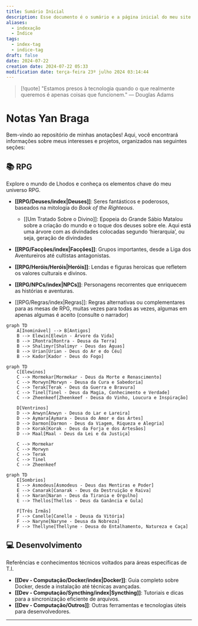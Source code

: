 ```yaml
---
title: Sumário Inicial
description: Esse documento é o sumário e a página inicial do meu site baseado nas anotações do Obsidian.
aliases:
  - indexação
  - Índice
tags:
  - index-tag
  - indice-tag
draft: false
date: 2024-07-22
creation date: 2024-07-22 05:33
modification date: terça-feira 23º julho 2024 03:14:44
---
```


> [!quote] "Estamos presos à tecnologia quando o que realmente queremos é apenas coisas que funcionem."
> — Douglas Adams

# Notas Yan Braga

Bem-vindo ao repositório de minhas anotações! Aqui, você encontrará informações sobre meus interesses e projetos, organizados nas seguintes seções:

## 📚 RPG

Explore o mundo de Lhodos e conheça os elementos chave do meu universo RPG.

- **[[RPG/Deuses/index|Deuses]]**: Seres fantásticos e poderosos, baseados na mitologia do *Book of the Righteous*.
	- [[Um Tratado Sobre o Divino]]: Epopeia do Grande Sábio Matalou sobre a criação do mundo e o toque dos deuses sobre ele.
	Aqui está uma árvore com as divindades colocadas segundo ‘hierarquia’, ou seja, geração de divindades
	
- **[[RPG/Facções/index|Facções]]**: Grupos importantes, desde a Liga dos Aventureiros até cultistas antagonistas.
- **[[RPG/Heróis/Heróis|Heróis]]**: Lendas e figuras heroicas que refletem os valores culturais e divinos.
- **[[RPG/NPCs/index|NPCs]]**: Personagens recorrentes que enriquecem as histórias e aventuras.
- [[RPG/Regras/index|Regras]]: Regras alternativas ou complementares para as mesas de RPG, muitas vezes para todas as vezes, algumas em apenas algumas é aceito (consulte o narrador)


```mermaid
graph TD
    A[Inominável] --> B[Antigos]
    B --> Elewin[Elewin - Árvore da Vida] 
    B --> IRontra[Rontra - Deusa da Terra]
    B --> Shalimyr[Shalimyr - Deus das Águas]
    B --> Urian[Urian - Deus do Ar e do Céu]
    B --> Kador[Kador - Deus do Fogo]

```


```mermaid
graph TD
    C[Elewinos] 
    C --> Mormekar[Mormekar - Deus da Morte e Renascimento]
    C --> Morwyn[Morwyn - Deusa da Cura e Sabedoria]
    C --> Terak[Terak - Deus da Guerra e Bravura]
    C --> Tinel[Tinel - Deus da Magia, Conhecimento e Verdade]
    C --> Zheenkeef[Zheenkeef - Deusa do Vinho, Loucura e Inspiração]

    D[Ventrinos]
    D --> Anwyn[Anwyn - Deusa do Lar e Lareira]
    D --> Aymara[Aymara - Deusa do Amor e das Artes]
    D --> Darmon[Darmon - Deus da Viagem, Riqueza e Alegria]
    D --> Korak[Korak - Deus da Forja e dos Artesãos]
    D --> Maal[Maal - Deus da Lei e da Justiça]

    C --> Mormekar
    C --> Morwyn
    C --> Terak
    C --> Tinel
    C --> Zheenkeef

```

```mermaid
graph TD
    E[Sombrios]
    E --> Asmodeus[Asmodeus - Deus das Mentiras e Poder]
    E --> Canarak[Canarak - Deus da Destruição e Raiva]
    E --> Naran[Naran - Deus da Tirania e Orgulho]
    E --> Thellos[Thellos - Deus da Ganância e Gula]

    F[Três Irmãs]
    F --> Canelle[Canelle - Deusa da Vitória]
    F --> Naryne[Naryne - Deusa da Nobreza]
    F --> Thellyne[Thellyne - Deusa do Entalhamento, Natureza e Caça]

```

## 💻 Desenvolvimento

Referências e conhecimentos técnicos voltados para áreas específicas de T.I.

- **[[Dev - Computação/Docker/index|Docker]]**: Guia completo sobre Docker, desde a instalação até técnicas avançadas.
- **[[Dev - Computação/Syncthing/index|Syncthing]]**: Tutoriais e dicas para a sincronização eficiente de arquivos.
- **[[Dev - Computação/Outros]]**: Outras ferramentas e tecnologias úteis para desenvolvedores.

---